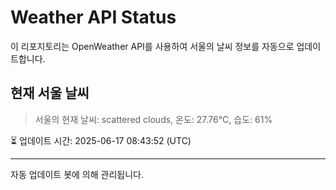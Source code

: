 
# Weather API Status

이 리포지토리는 OpenWeather API를 사용하여 서울의 날씨 정보를 자동으로 업데이트합니다.

## 현재 서울 날씨
> 서울의 현재 날씨: scattered clouds, 온도: 27.76°C, 습도: 61%

⏳ 업데이트 시간: 2025-06-17 08:43:52 (UTC)

---
자동 업데이트 봇에 의해 관리됩니다.
